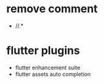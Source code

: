 # remove comment
- //.*

# flutter plugins
- flutter enhancement suite
- flutter assets auto completion